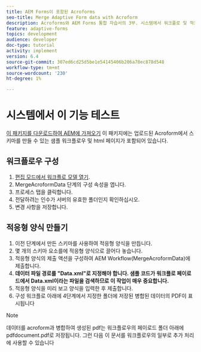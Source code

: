 ```yaml
---
title: AEM Forms이 포함된 Acroforms
seo-title: Merge Adaptive Form data with Acroform
description: Acroforms와 AEM Forms 통합 자습서의 3부. 시스템에서 워크플로 및 적응형 양식을 테스트합니다.
feature: adaptive-forms
topics: development
audience: developer
doc-type: tutorial
activity: implement
version: 6.4
source-git-commit: 307ed6cd25d5be1e54145406b206a78ec878d548
workflow-type: tm+mt
source-wordcount: '230'
ht-degree: 1%

---
```



# 시스템에서 이 기능 테스트

[이 패키지를 다운로드하여 AEM에 가져오기](assets/acro-form-aem-form.zip)
이 패키지에는 업로드된 Acroform에서 스키마를 만들 수 있는 샘플 워크플로우 및 html 페이지가 포함되어 있습니다.

## 워크플로우 구성

1. [편집 모드에서 워크플로 모델 열기](http://localhost:4502/editor.html/conf/global/settings/workflow/models/MergeAcroformData.html).
2. MergeAcroformData 단계의 구성 속성을 엽니다.
3. 프로세스 탭을 클릭합니다.
4. 전달하려는 인수가 서버의 유효한 폴더인지 확인하십시오.
5. 변경 사항을 저장합니다.

## 적응형 양식 만들기

1. 이전 단계에서 만든 스키마를 사용하여 적응형 양식을 만듭니다.
2. 몇 개의 스키마 요소를에 적응형 양식으로 끌어다 놓습니다.
3. 적응형 양식의 제출 액션을 구성하여 AEM Workflow(MergeAcroformData)에 제출합니다.
4. **데이터 파일 경로를 &quot;Data.xml&quot;로 지정해야 합니다. 샘플 코드가 워크플로 페이로드에서 Data.xml이라는 파일을 검색하므로 이 작업이 매우 중요합니다.**
5. 적응형 양식을 미리 보고 양식을 입력한 후 제출합니다.
6. 구성 워크플로 아래에 4단계에서 지정한 폴더에 저장된 병합된 데이터의 PDF이 표시됩니다

>[!NOTE]
>
>데이터를 acroform과 병합하여 생성된 pdf는 워크플로우의 페이로드 폴더 아래에 pdfdocument.pdf로 저장됩니다. 그런 다음 이 문서를 워크플로우의 일부로 추가 처리에 사용할 수 있습니다
